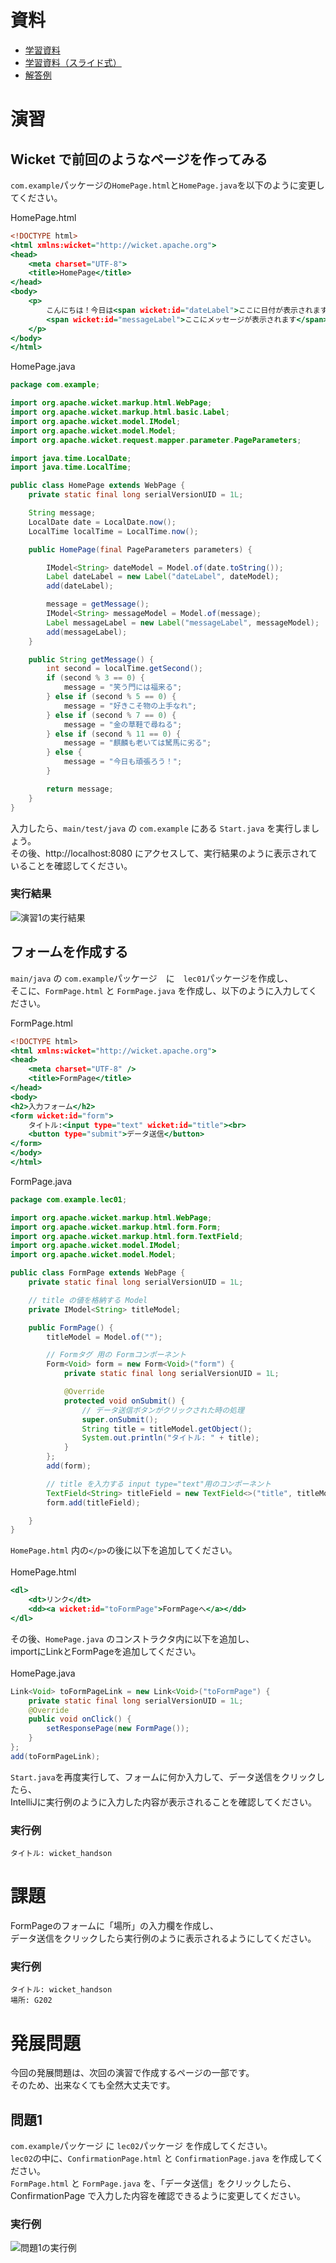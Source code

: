 # 資料
- [学習資料](https://github.com/k-oketa/Prmn2018aw/blob/master/Lectures/Lec02/PITCHME.md)
- [学習資料（スライド式）](https://gitpitch.com/k-oketa/Prmn2018aw?p=Lectures/Lec02)
- [解答例](https://scrapbox.io/Prmn2018aw/%E7%AC%AC2%E5%9B%9E%E3%81%AE%E8%A7%A3%E7%AD%94%E4%BE%8B)

# 演習
## Wicket で前回のようなページを作ってみる
`com.example`パッケージの`HomePage.html`と`HomePage.java`を以下のように変更してください。<br>

HomePage.html
```html:HomePage.html
<!DOCTYPE html>
<html xmlns:wicket="http://wicket.apache.org">
<head>
    <meta charset="UTF-8">
    <title>HomePage</title>
</head>
<body>
    <p>
        こんにちは！今日は<span wicket:id="dateLabel">ここに日付が表示されます</span>です<br>
        <span wicket:id="messageLabel">ここにメッセージが表示されます</span><br>
    </p>
</body>
</html>
```

HomePage.java
```HomePage.java
package com.example;

import org.apache.wicket.markup.html.WebPage;
import org.apache.wicket.markup.html.basic.Label;
import org.apache.wicket.model.IModel;
import org.apache.wicket.model.Model;
import org.apache.wicket.request.mapper.parameter.PageParameters;

import java.time.LocalDate;
import java.time.LocalTime;

public class HomePage extends WebPage {
	private static final long serialVersionUID = 1L;

	String message;
	LocalDate date = LocalDate.now();
	LocalTime localTime = LocalTime.now();

	public HomePage(final PageParameters parameters) {

		IModel<String> dateModel = Model.of(date.toString());
		Label dateLabel = new Label("dateLabel", dateModel);
		add(dateLabel);

		message = getMessage();
		IModel<String> messageModel = Model.of(message);
		Label messageLabel = new Label("messageLabel", messageModel);
		add(messageLabel);
	}

	public String getMessage() {
		int second = localTime.getSecond();
		if (second % 3 == 0) {
			message = "笑う門には福来る";
		} else if (second % 5 == 0) {
			message = "好きこそ物の上手なれ";
		} else if (second % 7 == 0) {
			message = "金の草鞋で尋ねる";
		} else if (second % 11 == 0) {
			message = "麒麟も老いては駑馬に劣る";
		} else {
			message = "今日も頑張ろう！";
		}

		return message;
	}
}
```

入力したら、`main/test/java` の `com.example` にある `Start.java` を実行しましょう。<br>
その後、http://localhost:8080 にアクセスして、実行結果のように表示されていることを確認してください。<br>

### 実行結果
![演習1の実行結果](https://i.imgur.com/M8YglSH.png)

## フォームを作成する
`main/java` の `com.example`パッケージ　に　`lec01`パッケージを作成し、<br>
そこに、`FormPage.html` と `FormPage.java` を作成し、以下のように入力してください。<br>

FormPage.html
```FormPage.html
<!DOCTYPE html>
<html xmlns:wicket="http://wicket.apache.org">
<head>
    <meta charset="UTF-8" />
    <title>FormPage</title>
</head>
<body>
<h2>入力フォーム</h2>
<form wicket:id="form">
    タイトル:<input type="text" wicket:id="title"><br>
    <button type="submit">データ送信</button>
</form>
</body>
</html>
```

FormPage.java
```FormPage.java
package com.example.lec01;

import org.apache.wicket.markup.html.WebPage;
import org.apache.wicket.markup.html.form.Form;
import org.apache.wicket.markup.html.form.TextField;
import org.apache.wicket.model.IModel;
import org.apache.wicket.model.Model;

public class FormPage extends WebPage {
    private static final long serialVersionUID = 1L;

    // title の値を格納する Model
    private IModel<String> titleModel;

    public FormPage() {
        titleModel = Model.of("");

        // Formタグ 用の Formコンポーネント
        Form<Void> form = new Form<Void>("form") {
            private static final long serialVersionUID = 1L;

            @Override
            protected void onSubmit() {
                // データ送信ボタンがクリックされた時の処理
                super.onSubmit();
                String title = titleModel.getObject();
                System.out.println("タイトル: " + title);
            }
        };
        add(form);

        // title を入力する input type="text"用のコンポーネント
        TextField<String> titleField = new TextField<>("title", titleModel);
        form.add(titleField);

    }
}
```
`HomePage.html` 内の`</p>`の後に以下を追加してください。<br>
<br>
HomePage.html
```HomePage.html
<dl>
	<dt>リンク</dt>
	<dd><a wicket:id="toFormPage">FormPageへ</a></dd>
</dl>
```
その後、`HomePage.java` のコンストラクタ内に以下を追加し、<br>
importにLinkとFormPageを追加してください。<br>
<br>
HomePage.java
```HomePage.java
Link<Void> toFormPageLink = new Link<Void>("toFormPage") {
	private static final long serialVersionUID = 1L;
	@Override
	public void onClick() {
		setResponsePage(new FormPage());
	}
};
add(toFormPageLink);
```
`Start.java`を再度実行して、フォームに何か入力して、データ送信をクリックしたら、<br>
IntelliJに実行例のように入力した内容が表示されることを確認してください。<br>

### 実行例
```
タイトル: wicket_handson
```

# 課題
FormPageのフォームに「場所」の入力欄を作成し、<br>
データ送信をクリックしたら実行例のように表示されるようにしてください。<br>

### 実行例
```
タイトル: wicket_handson
場所: G202
```

# 発展問題
今回の発展問題は、次回の演習で作成するページの一部です。<br>
そのため、出来なくても全然大丈夫です。<br>
## 問題1
`com.example`パッケージ に `lec02`パッケージ を作成してください。<br>
`lec02`の中に、`ConfirmationPage.html` と `ConfirmationPage.java` を作成してください。<br>
`FormPage.html` と `FormPage.java` を、「データ送信」をクリックしたら、<br>
ConfirmationPage で入力した内容を確認できるように変更してください。<br>

### 実行例
![問題1の実行例](https://i.imgur.com/qbE1CFV.png)
